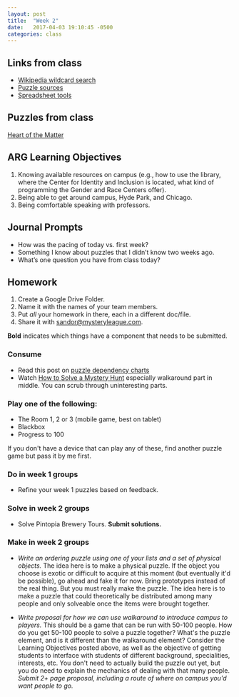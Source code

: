 ```yaml
---
layout: post
title:  "Week 2"
date:   2017-04-03 19:10:45 -0500
categories: class
---
```


## Links from class

* [Wikipedia wildcard search](http://www.crosswordnexus.com/wiki/)
* [Puzzle sources](https://airtable.com/shrWoeVkouLQEgzfP/tblRxjGRjO0rXIJGA)
* [Spreadsheet tools](https://docs.google.com/spreadsheets/d/18xebkzSj5kLoaTWOp2X6CCkN64N1xSX3wP3lXcnmy9k/edit?usp=sharing)

## Puzzles from class

[Heart of the Matter](http://www.shinteki.com/potm/PotM2016.03.448102858.pdf)

## ARG Learning Objectives

1. Knowing available resources on campus (e.g., how to use the library, where the Center for Identity and Inclusion is located, what kind of programming the Gender and Race Centers offer).
2. Being able to get around campus, Hyde Park, and Chicago.
3. Being comfortable speaking with professors.

## Journal Prompts

* How was the pacing of today vs. first week?
* Something I know about puzzles that I didn’t know two weeks ago.
* What’s one question you have from class today?

## Homework

1. Create a Google Drive Folder.
2. Name it with the names of your team members.
3. Put _all_ your homework in there, each in a different doc/file.
4. Share it with sandor@mysteryleague.com.

 **Bold** indicates which things have a component that needs to be submitted.

### Consume

* Read this post on [puzzle dependency charts](http://grumpygamer.com/puzzle_dependency_charts)
* Watch [How to Solve a Mystery Hunt](https://www.youtube.com/watch?v=z9OHLnIEegI) especially walkaround part in middle. You can scrub through uninteresting parts.

### Play one of the following:

* The Room 1, 2 or 3 (mobile game, best on tablet)
* Blackbox
* Progress to 100

If you don't have a device that can play any of these, find another puzzle game but pass it by me first.

### Do in week 1 groups

* Refine your week 1 puzzles based on feedback.

### Solve in week 2 groups

* Solve Pintopia Brewery Tours. **Submit solutions.**

### Make in week 2 groups

* *Write an ordering puzzle using one of your lists and a set of physical objects.* The idea here is to make a physical puzzle. If the object you choose is exotic or difficult to acquire at this moment (but eventually it'd be possible), go ahead and fake it for now. Bring prototypes instead of the real thing. But you must really make the puzzle. The idea here is to make a puzzle that could theoretically be distributed among many people and only solveable once the items were brought together.

* *Write proposal for how we can use walkaround to introduce campus to players.* This should be a game that can be run with 50-100 people. How do you get 50-100 people to solve a puzzle together? What's the puzzle element, and is it different than the walkaround element? Consider the Learning Objectives posted above, as well as the objective of getting students to interface with students of different background, specialities, interests, etc. You don't need to actually build the puzzle out yet, but you do need to explain the mechanics of dealing with that many people. *Submit 2+ page proposal, including a route of where on campus you'd want people to go.*

